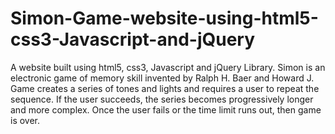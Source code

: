 # Simon-Game-website-using-html5-css3-Javascript-and-jQuery
A website built using html5, css3, Javascript and jQuery Library.
Simon is an electronic game of memory skill invented by Ralph H. Baer and Howard J. Game creates a series of tones and lights and requires a user to repeat the sequence. If the user succeeds, the series becomes progressively longer and more complex. Once the user fails or the time limit runs out, then game is over. 
